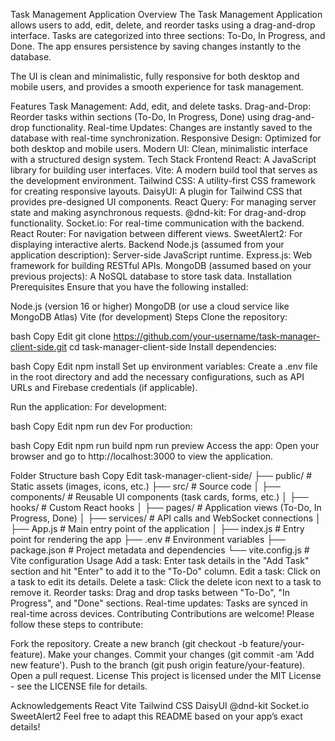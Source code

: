 Task Management Application
Overview
The Task Management Application allows users to add, edit, delete, and reorder tasks using a drag-and-drop interface. Tasks are categorized into three sections: To-Do, In Progress, and Done. The app ensures persistence by saving changes instantly to the database.

The UI is clean and minimalistic, fully responsive for both desktop and mobile users, and provides a smooth experience for task management.

Features
Task Management: Add, edit, and delete tasks.
Drag-and-Drop: Reorder tasks within sections (To-Do, In Progress, Done) using drag-and-drop functionality.
Real-time Updates: Changes are instantly saved to the database with real-time synchronization.
Responsive Design: Optimized for both desktop and mobile users.
Modern UI: Clean, minimalistic interface with a structured design system.
Tech Stack
Frontend
React: A JavaScript library for building user interfaces.
Vite: A modern build tool that serves as the development environment.
Tailwind CSS: A utility-first CSS framework for creating responsive layouts.
DaisyUI: A plugin for Tailwind CSS that provides pre-designed UI components.
React Query: For managing server state and making asynchronous requests.
@dnd-kit: For drag-and-drop functionality.
Socket.io: For real-time communication with the backend.
React Router: For navigation between different views.
SweetAlert2: For displaying interactive alerts.
Backend
Node.js (assumed from your application description): Server-side JavaScript runtime.
Express.js: Web framework for building RESTful APIs.
MongoDB (assumed based on your previous projects): A NoSQL database to store task data.
Installation
Prerequisites
Ensure that you have the following installed:

Node.js (version 16 or higher)
MongoDB (or use a cloud service like MongoDB Atlas)
Vite (for development)
Steps
Clone the repository:

bash
Copy
Edit
git clone https://github.com/your-username/task-manager-client-side.git
cd task-manager-client-side
Install dependencies:

bash
Copy
Edit
npm install
Set up environment variables: Create a .env file in the root directory and add the necessary configurations, such as API URLs and Firebase credentials (if applicable).

Run the application: For development:

bash
Copy
Edit
npm run dev
For production:

bash
Copy
Edit
npm run build
npm run preview
Access the app: Open your browser and go to http://localhost:3000 to view the application.

Folder Structure
bash
Copy
Edit
task-manager-client-side/
├── public/            # Static assets (images, icons, etc.)
├── src/               # Source code
│   ├── components/    # Reusable UI components (task cards, forms, etc.)
│   ├── hooks/         # Custom React hooks
│   ├── pages/         # Application views (To-Do, In Progress, Done)
│   ├── services/      # API calls and WebSocket connections
│   ├── App.js         # Main entry point of the application
│   ├── index.js       # Entry point for rendering the app
├── .env               # Environment variables
├── package.json       # Project metadata and dependencies
└── vite.config.js     # Vite configuration
Usage
Add a task: Enter task details in the "Add Task" section and hit "Enter" to add it to the "To-Do" column.
Edit a task: Click on a task to edit its details.
Delete a task: Click the delete icon next to a task to remove it.
Reorder tasks: Drag and drop tasks between "To-Do", "In Progress", and "Done" sections.
Real-time updates: Tasks are synced in real-time across devices.
Contributing
Contributions are welcome! Please follow these steps to contribute:

Fork the repository.
Create a new branch (git checkout -b feature/your-feature).
Make your changes.
Commit your changes (git commit -am 'Add new feature').
Push to the branch (git push origin feature/your-feature).
Open a pull request.
License
This project is licensed under the MIT License - see the LICENSE file for details.

Acknowledgements
React
Vite
Tailwind CSS
DaisyUI
@dnd-kit
Socket.io
SweetAlert2
Feel free to adapt this README based on your app’s exact details!